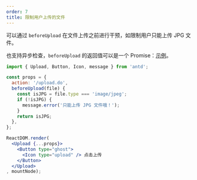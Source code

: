 ```yaml
---
order: 7
title: 限制用户上传的文件
---
```


可以通过 `beforeUpload` 在文件上传之前进行干预，如限制用户只能上传 JPG 文件。

也支持异步检查，`beforeUpload` 的返回值可以是一个 Promise：[示例](http://react-component.github.io/upload/examples/beforeUpload.html)。

````jsx
import { Upload, Button, Icon, message } from 'antd';

const props = {
  action: '/upload.do',
  beforeUpload(file) {
    const isJPG = file.type === 'image/jpeg';
    if (!isJPG) {
      message.error('只能上传 JPG 文件哦！');
    }
    return isJPG;
  },
};

ReactDOM.render(
  <Upload {...props}>
    <Button type="ghost">
      <Icon type="upload" /> 点击上传
    </Button>
  </Upload>
, mountNode);
````
